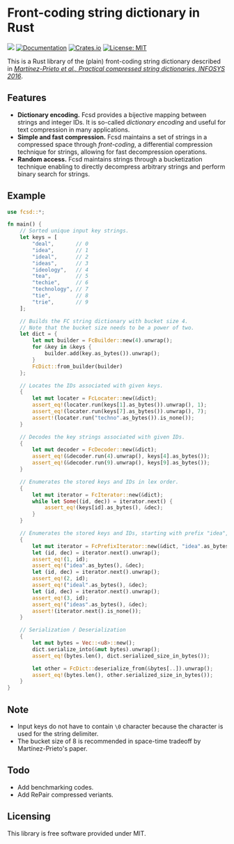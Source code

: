 # Front-coding string dictionary in Rust

![](https://github.com/kampersanda/fcsd/actions/workflows/rust.yml/badge.svg)
[![Documentation](https://docs.rs/fcsd/badge.svg)](https://docs.rs/fcsd)
[![Crates.io](https://img.shields.io/crates/v/fcsd.svg)](https://crates.io/crates/fcsd)
[![License: MIT](https://img.shields.io/badge/license-MIT-blue.svg)](https://github.com/kampersanda/fcsd/blob/master/LICENSE)


This is a Rust library of the (plain) front-coding string dictionary described in [*Martínez-Prieto et al., Practical compressed string dictionaries, INFOSYS 2016*](https://doi.org/10.1016/j.is.2015.08.008).

## Features

- **Dictionary encoding.** Fcsd provides a bijective mapping between strings and integer IDs. It is so-called *dictionary encoding* and useful for text compression in many applications.
- **Simple and fast compression.** Fcsd maintains a set of strings in a compressed space through *front-coding*, a differential compression technique for strings, allowing for fast decompression operations.
- **Random access.** Fcsd maintains strings through a bucketization technique enabling to directly decompress arbitrary strings and perform binary search for strings.

## Example

```rust
use fcsd::*;

fn main() {
    // Sorted unique input key strings.
    let keys = [
        "deal",       // 0
        "idea",       // 1
        "ideal",      // 2
        "ideas",      // 3
        "ideology",   // 4
        "tea",        // 5
        "techie",     // 6
        "technology", // 7
        "tie",        // 8
        "trie",       // 9
    ];

    // Builds the FC string dictionary with bucket size 4.
    // Note that the bucket size needs to be a power of two.
    let dict = {
        let mut builder = FcBuilder::new(4).unwrap();
        for &key in &keys {
            builder.add(key.as_bytes()).unwrap();
        }
        FcDict::from_builder(builder)
    };

    // Locates the IDs associated with given keys.
    {
        let mut locater = FcLocater::new(&dict);
        assert_eq!(locater.run(keys[1].as_bytes()).unwrap(), 1);
        assert_eq!(locater.run(keys[7].as_bytes()).unwrap(), 7);
        assert!(locater.run("techno".as_bytes()).is_none());
    }

    // Decodes the key strings associated with given IDs.
    {
        let mut decoder = FcDecoder::new(&dict);
        assert_eq!(&decoder.run(4).unwrap(), keys[4].as_bytes());
        assert_eq!(&decoder.run(9).unwrap(), keys[9].as_bytes());
    }

    // Enumerates the stored keys and IDs in lex order.
    {
        let mut iterator = FcIterator::new(&dict);
        while let Some((id, dec)) = iterator.next() {
            assert_eq!(keys[id].as_bytes(), &dec);
        }
    }

    // Enumerates the stored keys and IDs, starting with prefix "idea", in lex order.
    {
        let mut iterator = FcPrefixIterator::new(&dict, "idea".as_bytes());
        let (id, dec) = iterator.next().unwrap();
        assert_eq!(1, id);
        assert_eq!("idea".as_bytes(), &dec);
        let (id, dec) = iterator.next().unwrap();
        assert_eq!(2, id);
        assert_eq!("ideal".as_bytes(), &dec);
        let (id, dec) = iterator.next().unwrap();
        assert_eq!(3, id);
        assert_eq!("ideas".as_bytes(), &dec);
        assert!(iterator.next().is_none());
    }

    // Serialization / Deserialization
    {
        let mut bytes = Vec::<u8>::new();
        dict.serialize_into(&mut bytes).unwrap();
        assert_eq!(bytes.len(), dict.serialized_size_in_bytes());

        let other = FcDict::deserialize_from(&bytes[..]).unwrap();
        assert_eq!(bytes.len(), other.serialized_size_in_bytes());
    }
}
```

## Note

- Input keys do not have to contain `\0` character because the character is used for the string delimiter.
- The bucket size of 8 is recommended in space-time tradeoff by Martínez-Prieto's paper.

## Todo

- Add benchmarking codes.
- Add RePair compressed veriants.

## Licensing

This library is free software provided under MIT.

